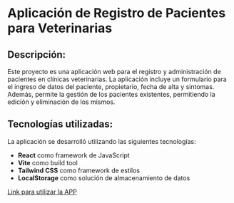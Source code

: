 # Aplicación de Registro de Pacientes para Veterinarias

## Descripción:
Este proyecto es una aplicación web para el registro y administración de pacientes en clínicas veterinarias. La aplicación incluye un formulario para el ingreso de datos del paciente, propietario, fecha de alta y sintomas. Además, permite la gestión de los pacientes existentes, permitiendo la edición y eliminación de los mismos.

## Tecnologías utilizadas:

La aplicación se desarrolló utilizando las siguientes tecnologías:

* **React** como framework de JavaScript
* **Vite** como build tool
* **Tailwind CSS** como framework de estilos
* **LocalStorage** como solución de almacenamiento de datos


[Link para utilizar la APP](https://jocular-tartufo-f7b5d6.netlify.app)
